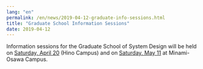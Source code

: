 ```yaml
---
lang: "en"
permalink: /en/news/2019-04-12-graduate-info-sessions.html
title: "Graduate School Information Sessions"
date: 2019-04-12
---
```

Information sessions for the Graduate School of System Design will be held on <a href="admission.html#insetsu">Saturday, April 20</a> (Hino Campus) and on <a href="admission.html#insetsu">Saturday, May 11</a> at Minami-Osawa Campus.

